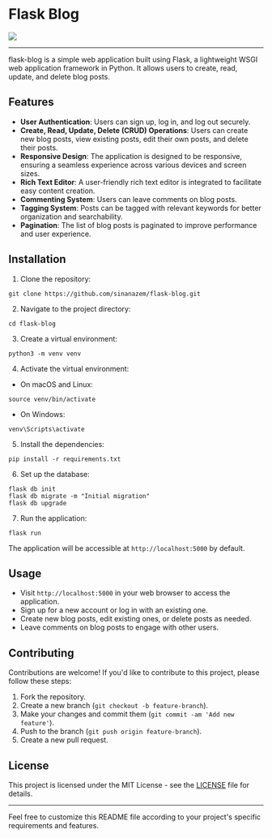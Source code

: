 # Flask Blog
<img src="https://images.ctfassets.net/23aumh6u8s0i/4YerAVrYhtjxF95kqweaqO/fca050605d0727f9a07d8874c331405c/angular-python-flask-1">

---

flask-blog is a simple web application built using Flask, a lightweight WSGI web application framework in Python. It allows users to create, read, update, and delete blog posts.

## Features

- **User Authentication**: Users can sign up, log in, and log out securely.
- **Create, Read, Update, Delete (CRUD) Operations**: Users can create new blog posts, view existing posts, edit their own posts, and delete their posts.
- **Responsive Design**: The application is designed to be responsive, ensuring a seamless experience across various devices and screen sizes.
- **Rich Text Editor**: A user-friendly rich text editor is integrated to facilitate easy content creation.
- **Commenting System**: Users can leave comments on blog posts.
- **Tagging System**: Posts can be tagged with relevant keywords for better organization and searchability.
- **Pagination**: The list of blog posts is paginated to improve performance and user experience.

## Installation

1. Clone the repository:

```
git clone https://github.com/sinanazem/flask-blog.git
```

2. Navigate to the project directory:

```
cd flask-blog
```

3. Create a virtual environment:

```
python3 -m venv venv
```

4. Activate the virtual environment:

- On macOS and Linux:

```
source venv/bin/activate
```

- On Windows:

```
venv\Scripts\activate
```

5. Install the dependencies:

```
pip install -r requirements.txt
```

6. Set up the database:

```
flask db init
flask db migrate -m "Initial migration"
flask db upgrade
```

7. Run the application:

```
flask run
```

The application will be accessible at `http://localhost:5000` by default.

## Usage

- Visit `http://localhost:5000` in your web browser to access the application.
- Sign up for a new account or log in with an existing one.
- Create new blog posts, edit existing ones, or delete posts as needed.
- Leave comments on blog posts to engage with other users.

## Contributing

Contributions are welcome! If you'd like to contribute to this project, please follow these steps:

1. Fork the repository.
2. Create a new branch (`git checkout -b feature-branch`).
3. Make your changes and commit them (`git commit -am 'Add new feature'`).
4. Push to the branch (`git push origin feature-branch`).
5. Create a new pull request.

## License

This project is licensed under the MIT License - see the [LICENSE](LICENSE) file for details.

---

Feel free to customize this README file according to your project's specific requirements and features.

